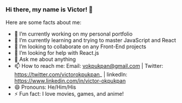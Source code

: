### Hi there, my name is Victor! 👋



Here are some facts about me:

- 🔭 I’m currently working on my personal portfolio
- 🌱 I’m currently learning and trying to master JavaScript and React
- 👯 I’m looking to collaborate on any Front-End projects
- 🤔 I’m looking for help with React.js
- 💬 Ask me about anything
- 📫 How to reach me: Email: vokpukpan@gmail.com | Twitter: https://twitter.com/victorokpukpan_ | linkedIn: https://www.linkedin.com/in/victor-okpukpan
- 😄 Pronouns: He/Him/His
- ⚡ Fun fact: I love movies, games, and anime!
